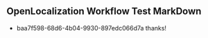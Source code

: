 ## OpenLocalization Workflow Test MarkDown
* baa7f598-68d6-4b04-9930-897edc066d7a thanks!

<!--HONumber=Jul16_HO3-->


